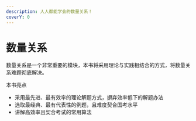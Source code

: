 ```yaml
---
description: 人人都能学会的数量关系！
coverY: 0
---
```


# 数量关系

数量关系是一个非常重要的模块，本书将采用理论与实践相结合的方式，将数量关系难题彻底解决。

本书亮点

* 采用最先进、最有效率的理论解题方式，摒弃效率低下的解题办法
* 选取最经典、最有代表性的例题，且难度契合国考水平
* 讲解高效率且契合考试的常用算法

